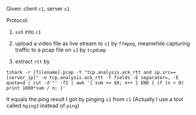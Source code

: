
Given: 
client `c1`, server `s1`

Protocol:

1. `ssh` into `c1`

2. upload a video file as live stream to `s1` by `ffmpeg`, meanwhile capturing traffic to a pcap file on `s1` by `tcpdump`

3. extract `rtt` by 
```
tshark -r [filename].pcap -Y "tcp.analysis.ack_rtt and ip.src==[server_ip]" -e tcp.analysis.ack_rtt -T fields -E separator=, -E quote=d | cut -d'"' -f2 | awk '{ sum += $0; n++ } END { if (n > 0) print 1000*sum / n; }'
```

It equals the ping result I got by  pinging `s1` from `c1` (Actually I use a tool called `hping3` instead of `ping`)

